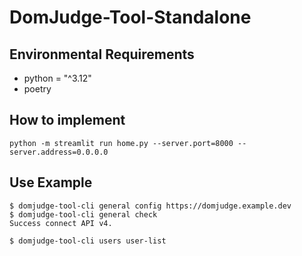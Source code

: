 # DomJudge-Tool-Standalone

## Environmental Requirements
- python = "^3.12"
- poetry

## How to implement
```
python -m streamlit run home.py --server.port=8000 --server.address=0.0.0.0
```

## Use Example
```
$ domjudge-tool-cli general config https://domjudge.example.dev
$ domjudge-tool-cli general check                
Success connect API v4.

$ domjudge-tool-cli users user-list
```